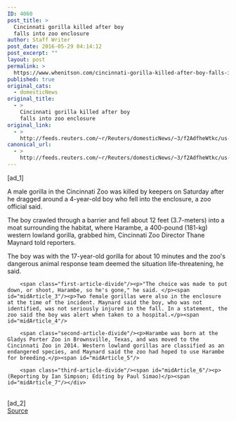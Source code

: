 ```yaml
---
ID: 4060
post_title: >
  Cincinnati gorilla killed after boy
  falls into zoo enclosure
author: Staff Writer
post_date: 2016-05-29 04:14:12
post_excerpt: ""
layout: post
permalink: >
  https://www.whenitson.com/cincinnati-gorilla-killed-after-boy-falls-into-zoo-enclosure/
published: true
original_cats:
  - domesticNews
original_title:
  - >
    Cincinnati gorilla killed after boy
    falls into zoo enclosure
original_link:
  - >
    http://feeds.reuters.com/~r/Reuters/domesticNews/~3/f2AdfheWtkc/us-ohio-gorilla-idUSKCN0YK00W
canonical_url:
  - >
    http://feeds.reuters.com/~r/Reuters/domesticNews/~3/f2AdfheWtkc/us-ohio-gorilla-idUSKCN0YK00W
---
```

 [ad_1]
<br><div id="articleText">
<span id="midArticle_start"/>

<span class="focusParagraph" readability="4"><p><span class="articleLocatio&lt;/span&gt;n">A male gorilla in the Cincinnati Zoo was killed by keepers on Saturday after he dragged around a 4-year-old boy who fell into the enclosure, a zoo official said.</span></p></span><span id="midArticle_0"/><p>The boy crawled through a barrier and fell about 12 feet (3.7-meters) into a moat surrounding the habitat, where Harambe, a 400-pound (181-kg) western lowland gorilla, grabbed him, Cincinnati Zoo Director Thane Maynard told reporters.</p><span id="midArticle_1"/><p>The boy was with the 17-year-old gorilla for about 10 minutes and the zoo's dangerous animal response team deemed the situation life-threatening, he said.</p><span id="midArticle_2"/>
        
        <span class="first-article-divide"/><p>"The choice was made to put down, or shoot, Harambe, so he's gone," he said. </p><span id="midArticle_3"/><p>Two female gorillas were also in the enclosure at the time of the incident. Maynard said the boy, who was not identified, was not seriously injured in the fall. In a statement, the zoo said the boy was alert when taken to a hospital.</p><span id="midArticle_4"/>
        
        <span class="second-article-divide"/><p>Harambe was born at the Gladys Porter Zoo in Brownsville, Texas, and was moved to the Cincinnati Zoo in 2014. Western lowland gorillas are classified as an endangered species, and Maynard said the zoo had hoped to use Harambe for breeding.</p><span id="midArticle_5"/>
        
        <span class="third-article-divide"/><span id="midArticle_6"/><p> (Reporting by Ian Simpson; Editing by Paul Simao)</p><span id="midArticle_7"/></div>
<br>[ad_2]
<br><a href="http://feeds.reuters.com/~r/Reuters/domesticNews/~3/f2AdfheWtkc/us-ohio-gorilla-idUSKCN0YK00W">Source </a>